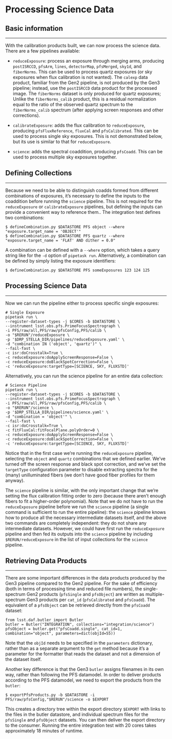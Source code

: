 # Processing Science Data

## Basic information

---

With the calibration products built, we can now process the science data. There are a few pipelines available:

- `reduceExposure`: process an exposure through merging arms, producing `postISRCCD`, `pfsArm`, `lines`, `detectorMap`, `pfsMerged`, `sky1d`, and `fiberNorms`. 
This can be used to process quartz exposures (or sky exposures when flux calibration is not wanted). 
The `calexp` data product, familiar from the Gen2 pipeline, is not produced by the Gen3 pipeline; instead, use the `postISRCCD` data product for the processed image. 
The `fiberNorms` dataset is only produced for quartz exposures; Unlike the `fiberNorms_calib` product, this is a residual normalization equal to the ratio of the observed quartz spectrum to the `fiberNorms_calib` spectrum (after applying screen responses and other corrections).
  
- `calibrateExposure`: adds the flux calibration to `reduceExposure`, producing `pfsFluxReference`, `fluxCal` and `pfsCalibrated`. 
This can be used to process single sky exposures. This is not demonstrated below, but its use is similar to that for `reduceExposure`.

- `science`: adds the spectral coaddition, producing `pfsCoadd`. 
This can be used to process multiple sky exposures together.

## Defining Collections

---

Because we need to be able to distinguish coadds formed from different combinations of exposures, it’s necessary to define the inputs to the coaddition before running the `science` pipeline. 
This is not required for the `reduceExposure` or `calibrateExposure` pipelines, but defining the inputs can provide a convenient way to reference them.. 
The integration test defines two combinations:

```
$ defineCombination.py $DATASTORE PFS object --where "exposure.target_name = 'OBJECT'"
$ defineCombination.py $DATASTORE PFS quartz --where "exposure.target_name = 'FLAT' AND dither = 0.0"
```

A combination can be defined with a `--where` option, which takes a query string like for the `-d` option of `pipetask run`. 
Alternatively, a combination can be defined by simply listing the exposure identifiers:

```
$ defineCombination.py $DATASTORE PFS someExposures 123 124 125
```

## Processing Science Data

---

Now we can run the pipeline either to process specific single exposures:
```
# Single Exposure
pipetask run \
--register-dataset-types -j $CORES -b $DATASTORE \
--instrument lsst.obs.pfs.PrimeFocusSpectrograph \
-i PFS/raw/all,PFS/raw/pfsConfig,PFS/calib \
-o "$RERUN"/reduceExposure \
-p '$DRP_STELLA_DIR/pipelines/reduceExposure.yaml' \
-d "combination IN ('object', 'quartz')" \
--fail-fast \
-c isr:doCrosstalk=True \
-c reduceExposure:doApplyScreenResponse=False \
-c reduceExposure:doBlackSpotCorrection=False \
-c 'reduceExposure:targetType=[SCIENCE, SKY, FLUXSTD]'
```

Alternatively, you can run the science pipeline for an entire data collection:

```
# Science Pipeline
pipetask run \
--register-dataset-types -j $CORES -b $DATASTORE \
--instrument lsst.obs.pfs.PrimeFocusSpectrograph \
-i PFS/raw/all,PFS/raw/pfsConfig,PFS/calib \
-o "$RERUN"/science \
-p '$DRP_STELLA_DIR/pipelines/science.yaml' \
-d "combination = 'object'" \
--fail-fast \
-c isr:doCrosstalk=True \
-c fitFluxCal:fitFocalPlane.polyOrder=0 \
-c reduceExposure:doApplyScreenResponse=False \
-c reduceExposure:doBlackSpotCorrection=False \
-c 'reduceExposure:targetType=[SCIENCE, SKY, FLUXSTD]'
```

Notice that in the first case we’re running the `reduceExposure` pipeline, selecting the `object` and `quartz` combinations that we defined earlier. 
We’ve turned off the screen response and black spot correction, and we’ve set the `targetType` configuration parameter to disable extracting spectra for the (many) unilluminated fibers (we don’t have good fiber profiles for them anyway).

The `science` pipeline is similar, with the only important change that we’re setting the flux calibration fitting order to zero (because there aren’t enough fibers to fit a higher-order polynomial). 
Note that we do not have to run the `reduceExposure` pipeline before we run the `science` pipeline (a single command is sufficient to run the entire pipeline): the `science` pipeline knows how to produce all the necessary intermediate datasets itself, and the above two commands are completely independent: they do not share any intermediate datasets. 
However, we could have first run the `reduceExposure` pipeline and then fed its outputs into the `science` pipeline by including `$RERUN/reduceExposure` in the list of input collections for the `science` pipeline.

## Retrieving Data Products

---

There are some important differences in the data products produced by the Gen3 pipeline compared to the Gen2 pipeline. For the sake of efficiency (both in terms of processing time and reduced file numbers), the single-spectrum Gen2 products (`pfsSingle` and `pfsObject`) are written as multiple-spectrum Gen3 products per `cat_id` (`pfsCalibrated` and `pfsCoadd`). The equivalent of a `pfsObject` can be retrieved directly from the `pfsCoadd` dataset:

```
from lsst.daf.butler import Butler
butler = Butler("INTEGRATION", collections="integration/science")
pfsObject = butler.get("pfsCoadd.single", cat_id=1, combination="object", parameters=dict(objId=55))
```

Note that the `objId` needs to be specified in the `parameters` dictionary, rather than as a separate argument to the `get` method because it’s a parameter for the formatter that reads the dataset and not a dimension of the dataset itself.

Another key difference is that the Gen3 `butler` assigns filenames in its own way, rather than following the PFS datamodel. In order to deliver products according to the PFS datamodel, we need to export the products from the `butler`:

```
$ exportPfsProducts.py -b $DATASTORE -i PFS/raw/pfsConfig,"$RERUN"/science -o $EXPORT
```

This creates a directory tree within the export directory `$EXPORT` with links to the files in the butler datastore, and individual
spectrum files for the `pfsSingle` and `pfsObject` datasets. 
You can then deliver the export directory to the consumer.
Running the entire integration test with 20 cores takes approximately 18 minutes of runtime.
